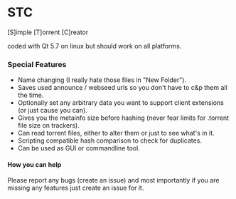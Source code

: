 # STC
[S]imple [T]orrent [C]reator  

coded with Qt 5.7 on linux but should work on all platforms.  
  
  
### Special Features
* Name changing (I really hate those files in "New Folder").
* Saves used announce / webseed urls so you don't have to c&p them all the time.
* Optionally set any arbitrary data you want to support client extensions (or just cause you can).
* Gives you the metainfo size before hashing (never fear limits for .torrent file size on trackers).
* Can read torrent files, either to alter them or just to see what's in it.
* Scripting compatible hash comparison to check for duplicates.
* Can be used as GUI or commandline tool.
  
  
  
  
  
#### How you can help
Please report any bugs (create an issue) and most importantly if you are missing any features just create an issue for it.